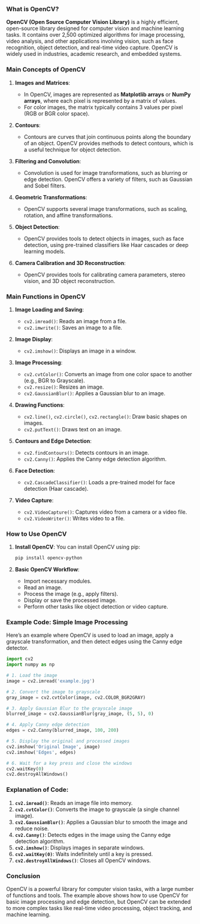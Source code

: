 ### What is OpenCV?

**OpenCV (Open Source Computer Vision Library)** is a highly efficient, open-source library designed for computer vision and machine learning tasks. It contains over 2,500 optimized algorithms for image processing, video analysis, and other applications involving vision, such as face recognition, object detection, and real-time video capture. OpenCV is widely used in industries, academic research, and embedded systems.

### Main Concepts of OpenCV

1. **Images and Matrices**: 
   - In OpenCV, images are represented as **Matplotlib arrays** or **NumPy arrays**, where each pixel is represented by a matrix of values.
   - For color images, the matrix typically contains 3 values per pixel (RGB or BGR color space).

2. **Contours**:
   - Contours are curves that join continuous points along the boundary of an object. OpenCV provides methods to detect contours, which is a useful technique for object detection.

3. **Filtering and Convolution**:
   - Convolution is used for image transformations, such as blurring or edge detection. OpenCV offers a variety of filters, such as Gaussian and Sobel filters.

4. **Geometric Transformations**:
   - OpenCV supports several image transformations, such as scaling, rotation, and affine transformations.

5. **Object Detection**:
   - OpenCV provides tools to detect objects in images, such as face detection, using pre-trained classifiers like Haar cascades or deep learning models.

6. **Camera Calibration and 3D Reconstruction**:
   - OpenCV provides tools for calibrating camera parameters, stereo vision, and 3D object reconstruction.

### Main Functions in OpenCV

1. **Image Loading and Saving**:
   - `cv2.imread()`: Reads an image from a file.
   - `cv2.imwrite()`: Saves an image to a file.

2. **Image Display**:
   - `cv2.imshow()`: Displays an image in a window.

3. **Image Processing**:
   - `cv2.cvtColor()`: Converts an image from one color space to another (e.g., BGR to Grayscale).
   - `cv2.resize()`: Resizes an image.
   - `cv2.GaussianBlur()`: Applies a Gaussian blur to an image.

4. **Drawing Functions**:
   - `cv2.line()`, `cv2.circle()`, `cv2.rectangle()`: Draw basic shapes on images.
   - `cv2.putText()`: Draws text on an image.

5. **Contours and Edge Detection**:
   - `cv2.findContours()`: Detects contours in an image.
   - `cv2.Canny()`: Applies the Canny edge detection algorithm.

6. **Face Detection**:
   - `cv2.CascadeClassifier()`: Loads a pre-trained model for face detection (Haar cascade).

7. **Video Capture**:
   - `cv2.VideoCapture()`: Captures video from a camera or a video file.
   - `cv2.VideoWriter()`: Writes video to a file.

### How to Use OpenCV

1. **Install OpenCV**:
   You can install OpenCV using pip:
   ```bash
   pip install opencv-python
   ```

2. **Basic OpenCV Workflow**:
   - Import necessary modules.
   - Read an image.
   - Process the image (e.g., apply filters).
   - Display or save the processed image.
   - Perform other tasks like object detection or video capture.

### Example Code: Simple Image Processing

Here’s an example where OpenCV is used to load an image, apply a grayscale transformation, and then detect edges using the Canny edge detector.

```python
import cv2
import numpy as np

# 1. Load the image
image = cv2.imread('example.jpg')

# 2. Convert the image to grayscale
gray_image = cv2.cvtColor(image, cv2.COLOR_BGR2GRAY)

# 3. Apply Gaussian Blur to the grayscale image
blurred_image = cv2.GaussianBlur(gray_image, (5, 5), 0)

# 4. Apply Canny edge detection
edges = cv2.Canny(blurred_image, 100, 200)

# 5. Display the original and processed images
cv2.imshow('Original Image', image)
cv2.imshow('Edges', edges)

# 6. Wait for a key press and close the windows
cv2.waitKey(0)
cv2.destroyAllWindows()
```

### Explanation of Code:
1. **`cv2.imread()`**: Reads an image file into memory.
2. **`cv2.cvtColor()`**: Converts the image to grayscale (a single channel image).
3. **`cv2.GaussianBlur()`**: Applies a Gaussian blur to smooth the image and reduce noise.
4. **`cv2.Canny()`**: Detects edges in the image using the Canny edge detection algorithm.
5. **`cv2.imshow()`**: Displays images in separate windows.
6. **`cv2.waitKey(0)`**: Waits indefinitely until a key is pressed.
7. **`cv2.destroyAllWindows()`**: Closes all OpenCV windows.

### Conclusion

OpenCV is a powerful library for computer vision tasks, with a large number of functions and tools. The example above shows how to use OpenCV for basic image processing and edge detection, but OpenCV can be extended to more complex tasks like real-time video processing, object tracking, and machine learning.
